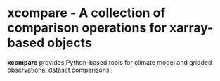 # xcompare - A collection of comparison operations for xarray-based objects
**xcompare** provides Python-based tools for climate model and gridded
observational dataset comparisons.
